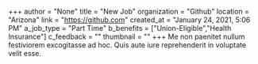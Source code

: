 +++
author = "None"
title = "New Job"
organization = "Github"
location = "Arizona"
link = "https://github.com"
created_at = "January 24, 2021, 5:06 PM"
a_job_type = "Part Time"
b_benefits = ["Union-Eligible","Health Insurance"]
c_feedback = ""
thumbnail = ""
+++
Me non paenitet nullum festiviorem excogitasse ad hoc. Quis aute iure reprehenderit in voluptate velit esse.